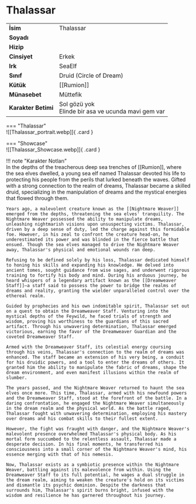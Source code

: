# Thalassar   
  
<div class="grid" markdown>  
  
|  |  |  
|---|---|  
| **İsim** | Thalassar |  
| **Soyadı** |  |  
| **Hizip** |  |  
| **Cinsiyet** | Erkek |  
| **Irk** | SeaElf |  
| **Sınıf** | Druid (Circle of Dream) |  
| **Kütük** | [[Rumion]] |  
| **Münasebet** | Müttefik |  
| **Karakter Betimi** | Sol gözü yok<br>Elinde bir asa ve ucunda mavi gem var |  
  
  
=== "Thalassar"  
	![[Thalassar_portrait.webp]]{ .card }  
  
=== "Showcase"  
	![[Thalassar_Showcase.webp]]{ .card }  
  
</div>  
  
!!! note "Karakter Notları"  
	In the depths of the treacherous deep sea trenches of [[Rumion]], where the sea elves dwelled, a young sea elf named Thalassar devoted his life to protecting his people from the perils that lurked beneath the waves. Gifted with a strong connection to the realm of dreams, Thalassar became a skilled druid, specializing in the manipulation of dreams and the mystical energies that flowed through them.  
	  
	Years ago, a malevolent creature known as the [[Nightmare Weaver]] emerged from the depths, threatening the sea elves' tranquility. The Nightmare Weaver possessed the ability to manipulate dreams, unleashing nightmarish visions upon unsuspecting victims. Thalassar, driven by a deep sense of duty, led the charge against this formidable foe. However, in his zeal to confront the creature head-on, he underestimated its power and was blinded in the fierce battle that ensued. Though the sea elves managed to drive the Nightmare Weaver away, Thalassar's physical and emotional wounds ran deep.  
	  
	Refusing to be defined solely by his loss, Thalassar dedicated himself to honing his skills and expanding his knowledge. He delved into ancient tomes, sought guidance from wise sages, and underwent rigorous training to fortify his body and mind. During his arduous journey, he heard whispers of a legendary artifact known as the [[Dreamweaver Staff]]—a staff said to possess the power to bridge the realms of dreams and reality, granting the wielder unparalleled control over the ethereal realm.  
	  
	Guided by prophecies and his own indomitable spirit, Thalassar set out on a quest to obtain the Dreamweaver Staff. Venturing into the mystical depths of the Feywild, he faced trials of strength and wisdom, proving his worthiness to the guardians of this sacred artifact. Through his unwavering determination, Thalassar emerged victorious, earning the favor of the Dreamweaver Guardian and the coveted Dreamweaver Staff.  
	  
	Armed with the Dreamweaver Staff, its celestial energy coursing through his veins, Thalassar's connection to the realm of dreams was enhanced. The staff became an extension of his very being, a conduit for his druidic powers, and a tool to enter the dreams of others. It granted him the ability to manipulate the fabric of dreams, shape the dream environment, and even manifest illusions within the realm of slumber.  
	  
	The years passed, and the Nightmare Weaver returned to haunt the sea elves once more. This time, Thalassar, armed with his newfound powers and the Dreamweaver Staff, stood at the forefront of the battle. In a daring confrontation, he engaged the Nightmare Weaver simultaneously in the dream realm and the physical world. As the battle raged, Thalassar fought with unwavering determination, employing his mastery over dreams and his combat skills to their fullest extent.  
	  
	However, the fight was fraught with danger, and the Nightmare Weaver's malevolent presence overwhelmed Thalassar's physical body. As his mortal form succumbed to the relentless assault, Thalassar made a desperate decision. In his final moments, he transferred his consciousness into a small corner of the Nightmare Weaver's mind, his essence merging with that of his nemesis.  
	  
	Now, Thalassar exists as a symbiotic presence within the Nightmare Weaver, battling against its malevolence from within. Using the Dreamweaver Staff to its full potential, he wages a dual struggle in the dream realm, aiming to weaken the creature's hold on its victims and dismantle its psychic dominion. Despite the darkness that surrounds him, Thalassar's spirit burns bright, infused with the wisdom and resilience he has garnered throughout his journey.  